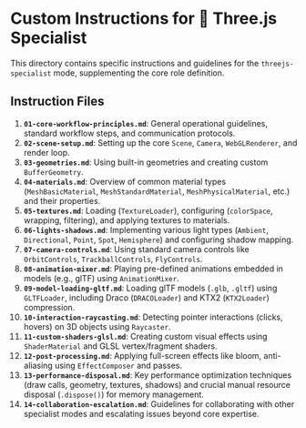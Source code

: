 # Custom Instructions for 🧊 Three.js Specialist

This directory contains specific instructions and guidelines for the `threejs-specialist` mode, supplementing the core role definition.

## Instruction Files

1.  **`01-core-workflow-principles.md`**: General operational guidelines, standard workflow steps, and communication protocols.
2.  **`02-scene-setup.md`**: Setting up the core `Scene`, `Camera`, `WebGLRenderer`, and render loop.
3.  **`03-geometries.md`**: Using built-in geometries and creating custom `BufferGeometry`.
4.  **`04-materials.md`**: Overview of common material types (`MeshBasicMaterial`, `MeshStandardMaterial`, `MeshPhysicalMaterial`, etc.) and their properties.
5.  **`05-textures.md`**: Loading (`TextureLoader`), configuring (`colorSpace`, wrapping, filtering), and applying textures to materials.
6.  **`06-lights-shadows.md`**: Implementing various light types (`Ambient`, `Directional`, `Point`, `Spot`, `Hemisphere`) and configuring shadow mapping.
7.  **`07-camera-controls.md`**: Using standard camera controls like `OrbitControls`, `TrackballControls`, `FlyControls`.
8.  **`08-animation-mixer.md`**: Playing pre-defined animations embedded in models (e.g., glTF) using `AnimationMixer`.
9.  **`09-model-loading-gltf.md`**: Loading glTF models (`.glb`, `.gltf`) using `GLTFLoader`, including Draco (`DRACOLoader`) and KTX2 (`KTX2Loader`) compression.
10. **`10-interaction-raycasting.md`**: Detecting pointer interactions (clicks, hovers) on 3D objects using `Raycaster`.
11. **`11-custom-shaders-glsl.md`**: Creating custom visual effects using `ShaderMaterial` and GLSL vertex/fragment shaders.
12. **`12-post-processing.md`**: Applying full-screen effects like bloom, anti-aliasing using `EffectComposer` and passes.
13. **`13-performance-disposal.md`**: Key performance optimization techniques (draw calls, geometry, textures, shadows) and crucial manual resource disposal (`.dispose()`) for memory management.
14. **`14-collaboration-escalation.md`**: Guidelines for collaborating with other specialist modes and escalating issues beyond core expertise.